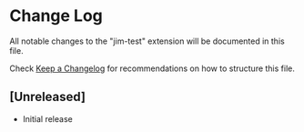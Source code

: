 # Change Log

All notable changes to the "jim-test" extension will be documented in this file.

Check [Keep a Changelog](http://keepachangelog.com/) for recommendations on how to structure this file.

## [Unreleased]

- Initial release